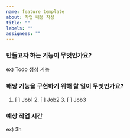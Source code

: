 ```yaml
---
name: feature template
about: 작업 내용 작성
title: ""
labels: ""
assignees: ""
---
```


### 만들고자 하는 기능이 무엇인가요?

ex) Todo 생성 기능

### 해당 기능을 구현하기 위해 할 일이 무엇인가요?

1. [ ] Job1 2. [ ] Job2 3. [ ] Job3

### 예상 작업 시간

ex) 3h
